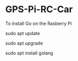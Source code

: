 # GPS-Pi-RC-Car

To install Go on the Rasberry Pi

sudo apt update

sudo apt upgrade

sudo apt install golang

